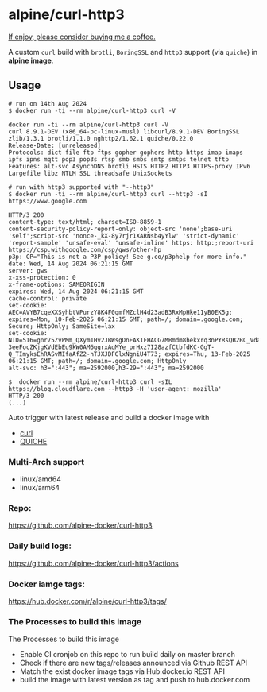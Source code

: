 # alpine/curl-http3

[If enjoy, please consider buying me a coffee.](https://www.buymeacoffee.com/ozbillwang)

A custom `curl` build with `brotli`, `BoringSSL` and `http3` support (via `quiche`) in **alpine image**.

## Usage

```
# run on 14th Aug 2024
$ docker run -ti --rm alpine/curl-http3 curl -V

docker run -ti --rm alpine/curl-http3 curl -V
curl 8.9.1-DEV (x86_64-pc-linux-musl) libcurl/8.9.1-DEV BoringSSL zlib/1.3.1 brotli/1.1.0 nghttp2/1.62.1 quiche/0.22.0
Release-Date: [unreleased]
Protocols: dict file ftp ftps gopher gophers http https imap imaps ipfs ipns mqtt pop3 pop3s rtsp smb smbs smtp smtps telnet tftp
Features: alt-svc AsynchDNS brotli HSTS HTTP2 HTTP3 HTTPS-proxy IPv6 Largefile libz NTLM SSL threadsafe UnixSockets

# run with http3 supported with "--http3"
$ docker run -ti --rm alpine/curl-http3 curl --http3 -sI https://www.google.com

HTTP/3 200
content-type: text/html; charset=ISO-8859-1
content-security-policy-report-only: object-src 'none';base-uri 'self';script-src 'nonce-_kX-8y7rjr1XARNsb4yYlw' 'strict-dynamic' 'report-sample' 'unsafe-eval' 'unsafe-inline' https: http:;report-uri https://csp.withgoogle.com/csp/gws/other-hp
p3p: CP="This is not a P3P policy! See g.co/p3phelp for more info."
date: Wed, 14 Aug 2024 06:21:15 GMT
server: gws
x-xss-protection: 0
x-frame-options: SAMEORIGIN
expires: Wed, 14 Aug 2024 06:21:15 GMT
cache-control: private
set-cookie: AEC=AVYB7cqeXXSyhbtVPurzY8K4F0qmfMZclH4d23adB3RxMpHke11yB0EK5g; expires=Mon, 10-Feb-2025 06:21:15 GMT; path=/; domain=.google.com; Secure; HttpOnly; SameSite=lax
set-cookie: NID=516=gnr75ZvPMm_QXym1Hv2JBWsgDnEAK1FHACG7MBmdm8hekxrq3nPYRsQB2BC_VdalK16pei2slWFAYDw-3eeFocZKjgKVdEbEu9kW0AM6ggrxAqMYe_prHxz7I28azfCtbfdKC-GgT-Q_TImyksEhRASvMIfaAfZ2-hTJXJDFGlxNgniU4T73; expires=Thu, 13-Feb-2025 06:21:15 GMT; path=/; domain=.google.com; HttpOnly
alt-svc: h3=":443"; ma=2592000,h3-29=":443"; ma=2592000

```

```
$  docker run --rm alpine/curl-http3 curl -sIL https://blog.cloudflare.com --http3 -H 'user-agent: mozilla'
HTTP/3 200
(...)
```

Auto trigger with latest release and build a docker image with 

* [curl](https://github.com/curl/curl/releases)
* [QUICHE](https://github.com/cloudflare/quiche/releases)

### Multi-Arch support
	
* linux/amd64
* linux/arm64

### Repo:

https://github.com/alpine-docker/curl-http3

### Daily build logs:

https://github.com/alpine-docker/curl-http3/actions

### Docker iamge tags:

https://hub.docker.com/r/alpine/curl-http3/tags/

### The Processes to build this image

The Processes to build this image
* Enable CI cronjob on this repo to run build daily on master branch
* Check if there are new tags/releases announced via Github REST API
* Match the exist docker image tags via Hub.docker.io REST API
* build the image with latest version as tag and push to hub.docker.com
